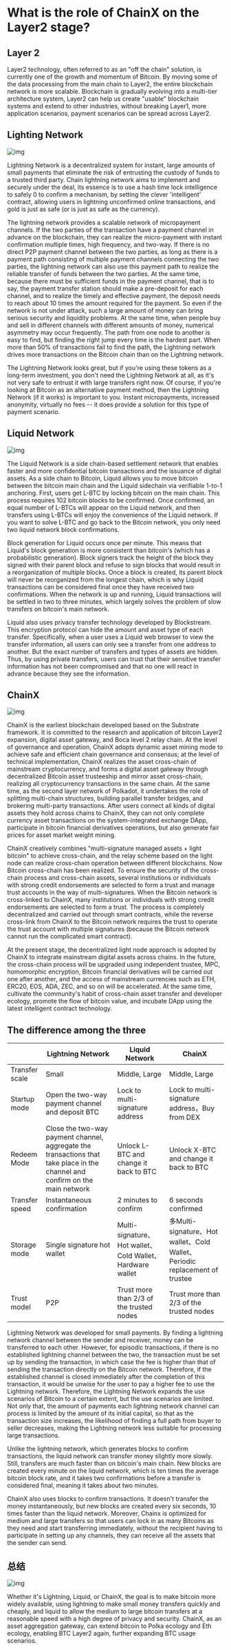 # What is the role of ChainX on the Layer2 stage?

## Layer 2

Layer2 technology, often referred to as an "off the chain" solution, is currently one of the growth and momentum of Bitcoin. By moving some of the data processing from the main chain to Layer2, the entire blockchain network is more scalable. Blockchain is gradually evolving into a multi-tier architecture system, Layer2 can help us create "usable" blockchain systems and extend to other industries, without breaking Layer1, more application scenarios, payment scenarios can be spread across Layer2.

## Lighting Network

![img](https://cdn.nlark.com/yuque/0/2021/png/12795567/1626924413860-a693d7c5-b0d2-44f8-94c7-94eccb095652.png)

Lightning Network is a decentralized system for instant, large amounts of small payments that eliminate the risk of entrusting the custody of funds to a trusted third party. Chain lightning network aims to implement and securely under the deal, its essence is to use a hash time lock intelligence to safely 0 to confirm a mechanism, by setting the clever 'intelligent' contract, allowing users in lightning unconfirmed online transactions, and gold is just as safe (or is just as safe as the currency).

The lightning network provides a scalable network of micropayment channels. If the two parties of the transaction have a payment channel in advance on the blockchain, they can realize the micro-payment with instant confirmation multiple times, high frequency, and two-way. If there is no direct P2P payment channel between the two parties, as long as there is a payment path consisting of multiple payment channels connecting the two parties, the lightning network can also use this payment path to realize the reliable transfer of funds between the two parties. At the same time, because there must be sufficient funds in the payment channel, that is to say, the payment transfer station should make a pre-deposit for each channel, and to realize the timely and effective payment, the deposit needs to reach about 10 times the amount required for the payment. So even if the network is not under attack, such a large amount of money can bring serious security and liquidity problems. At the same time, when people buy and sell in different channels with different amounts of money, numerical asymmetry may occur frequently. The path from one node to another is easy to find, but finding the right jump every time is the hardest part. When more than 50% of transactions fail to find the path, the Lightning network drives more transactions on the Bitcoin chain than on the Lightning network.

The Lightning Network looks great, but if you're using these tokens as a long-term investment, you don't need the Lightning Network at all, as it's not very safe to entrust it with large transfers right now. Of course, if you're looking at Bitcoin as an alternative payment method, then the Lightning Network (if it works) is important to you. Instant micropayments, increased anonymity, virtually no fees -- it does provide a solution for this type of payment scenario.

## Liquid Network

![img](https://cdn.nlark.com/yuque/0/2021/jpeg/12795567/1626924375184-591d3ea8-6fa8-4f50-b1d6-b5d329b13bec.jpeg)

The Liquid Network is a side chain-based settlement network that enables faster and more confidential bitcoin transactions and the issuance of digital assets. As a side chain to Bitcoin, Liquid allows you to move bitcoin between the bitcoin main chain and the Liquid sidechain via verifiable 1-to-1 anchoring. First, users get L-BTC by locking bitcoin on the main chain. This process requires 102 bitcoin blocks to be confirmed. Once confirmed, an equal number of L-BTCs will appear on the Liquid network, and then transfers using L-BTCs will enjoy the convenience of the Liquid network. If you want to solve L-BTC and go back to the Bitcoin network, you only need two liquid network block confirmations.

Block generation for Liquid occurs once per minute. This means that Liquid's block generation is more consistent than bitcoin's (which has a probabilistic generation). Block signers track the height of the block they signed with their parent block and refuse to sign blocks that would result in a reorganization of multiple blocks. Once a block is created, its parent block will never be reorganized from the longest chain, which is why Liquid transactions can be considered final once they have received two confirmations. When the network is up and running, Liquid transactions will be settled in two to three minutes, which largely solves the problem of slow transfers on bitcoin's main network.

Liquid also uses privacy transfer technology developed by Blockstream. This encryption protocol can hide the amount and asset type of each transfer. Specifically, when a user uses a Liquid web browser to view the transfer information, all users can only see a transfer from one address to another. But the exact number of transfers and types of assets are hidden. Thus, by using private transfers, users can trust that their sensitive transfer information has not been compromised and that no one will react in advance because they see the information.

## ChainX

![img](https://cdn.nlark.com/yuque/0/2021/png/12795567/1626924991170-b85dd575-0c60-4522-9f9a-92463e79214d.png)

ChainX is the earliest blockchain developed based on the Substrate framework. It is committed to the research and application of bitcoin Layer2 expansion, digital asset gateway, and Boca level 2 relay chain. At the level of governance and operation, ChainX adopts dynamic asset mining mode to achieve safe and efficient chain governance and consensus; at the level of technical implementation, ChainX realizes the asset cross-chain of mainstream cryptocurrency, and forms a digital asset gateway through decentralized Bitcoin asset trusteeship and mirror asset cross-chain, realizing all cryptocurrency transactions in the same chain. At the same time, as the second layer network of Polkadot, it undertakes the role of splitting multi-chain structures, building parallel transfer bridges, and brokering multi-party transactions. After users connect all kinds of digital assets they hold across chains to ChainX, they can not only complete currency asset transactions on the system-integrated exchange DApp, participate in bitcoin financial derivatives operations, but also generate fair prices for asset market weight mining.

ChainX creatively combines "multi-signature managed assets + light bitcoin" to achieve cross-chain, and the relay scheme based on the light node can realize cross-chain operation between different blockchains. Now Bitcoin cross-chain has been realized. To ensure the security of the cross-chain process and cross-chain assets, several institutions or individuals with strong credit endorsements are selected to form a trust and manage trust accounts in the way of multi-signatures. When the Bitcoin network is cross-linked to ChainX, many institutions or individuals with strong credit endorsements are selected to form a trust. The process is completely decentralized and carried out through smart contracts, while the reverse cross-link from ChainX to the Bitcoin network requires the trust to operate the trust account with multiple signatures (because the Bitcoin network cannot run the complicated smart contract).

At the present stage, the decentralized light node approach is adopted by ChainX to integrate mainstream digital assets across chains. In the future, the cross-chain process will be upgraded using independent trustee, MPC, homomorphic encryption, Bitcoin financial derivatives will be carried out one after another, and the access of mainstream currencies such as ETH, ERC20, EOS, ADA, ZEC, and so on will be accelerated. At the same time, cultivate the community's habit of cross-chain asset transfer and developer ecology, promote the flow of bitcoin value, and incubate DApp using the latest intelligent contract technology.

## The difference among the three

|                | Lightning Network                                            | Liquid Network                                            | ChainX                                                       |
| -------------- | ------------------------------------------------------------ | --------------------------------------------------------- | ------------------------------------------------------------ |
| Transfer scale | Small                                                        | Middle, Large                                             | Middle, Large                                                |
| Startup mode   | Open the two-way payment channel and deposit BTC             | Lock to multi-signature address                           | Lock to multi-signature address，Buy from DEX                |
| Redeem Mode    | Close the two-way payment channel, aggregate the transactions that take place in the channel and confirm on the main network | Unlock L-BTC and change it back to BTC                    | Unlock X-BTC and change it back to BTC                       |
| Transfer speed | Instantaneous confirmation                                   | 2 minutes to confirm                                      | 6 seconds confirmed                                          |
| Storage mode   | Single signature hot wallet                                  | Multi-signature、Hot wallet、Cold Wallet、Hardware wallet | 多Multi-signature、Hot wallet、Cold Wallet、Periodic replacement of trustee |
| Trust model    | P2P                                                          | Trust more than 2/3 of the trusted nodes                  | Trust more than 2/3 of the trusted nodes                     |

Lightning Network was developed for small payments. By finding a lightning network channel between the sender and receiver, money can be transferred to each other. However, for episodic transactions, if there is no established lightning channel between the two, the transaction must be set up by sending the transaction, in which case the fee is higher than that of sending the transaction directly on the Bitcoin network. Therefore, if the established channel is closed immediately after the completion of this transaction, it would be unwise for the user to pay a higher fee to use the Lightning network. Therefore, the Lightning Network expands the use scenarios of Bitcoin to a certain extent, but the use scenarios are limited. Not only that, the amount of payments each lightning network channel can process is limited by the amount of its initial capital, so that as the transaction size increases, the likelihood of finding a full path from buyer to seller decreases, making the Lightning network less suitable for processing large transactions.

Unlike the lightning network, which generates blocks to confirm transactions, the liquid network can transfer money slightly more slowly. Still, transfers are much faster than on bitcoin's main chain. New blocks are created every minute on the liquid network, which is ten times the average bitcoin block rate, and it takes two confirmations before a transfer is considered final, meaning it takes about two minutes.

ChainX also uses blocks to confirm transactions. It doesn't transfer the money instantaneously, but new blocks are created every six seconds, 10 times faster than the liquid network. Moreover, Chainx is optimized for medium and large transfers so that users can lock in as many Bitcoins as they need and start transferring immediately, without the recipient having to participate in setting up any channels, they can receive all the assets that the sender can send.

## 总结

![img](https://cdn.nlark.com/yuque/0/2021/png/12795567/1626925047612-35e7d866-d25e-42cb-addd-eee58b950fb6.png)

Whether it's Lightning, Liquid, or ChainX, the goal is to make bitcoin more widely available, using lightning to make small money transfers quickly and cheaply, and liquid to allow the medium to large bitcoin transfers at a reasonable speed with a high degree of privacy and security. ChainX, as an asset aggregation gateway, can extend bitcoin to Polka ecology and Eth ecology, enabling BTC Layer2 again, further expanding BTC usage scenarios.
